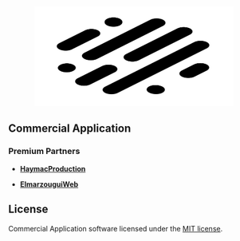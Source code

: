 <p align="center">
    <a href="https://elmarzougui.net" target="_blank">
        <img src="./logo.svg" width="400" height="200">
    </a>
</p>

## Commercial Application

### Premium Partners

- **[HaymacProduction](https://haymacproduction.ma/)**
  
- **[ElmarzouguiWeb](https://elmarzougui-web.com/)**


## License

Commercial Application  software licensed under the [MIT license](https://opensource.org/licenses/MIT).
